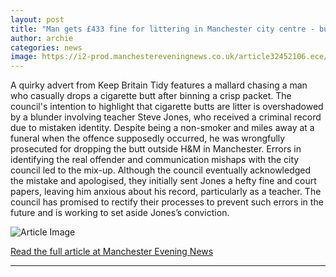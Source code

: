 ```yaml
---
layout: post
title: "Man gets £433 fine for littering in Manchester city centre - but he didn't do it"
author: archie
categories: news
image: https://i2-prod.manchestereveningnews.co.uk/article32452106.ece/ALTERNATES/s1200/0_GVs-of-Market-street-Manchester.jpg
---
```

A quirky advert from Keep Britain Tidy features a mallard chasing a man who casually drops a cigarette butt after binning a crisp packet. The council's intention to highlight that cigarette butts are litter is overshadowed by a blunder involving teacher Steve Jones, who received a criminal record due to mistaken identity. Despite being a non-smoker and miles away at a funeral when the offence supposedly occurred, he was wrongfully prosecuted for dropping the butt outside H&M in Manchester. Errors in identifying the real offender and communication mishaps with the city council led to the mix-up. Although the council eventually acknowledged the mistake and apologised, they initially sent Jones a hefty fine and court papers, leaving him anxious about his record, particularly as a teacher. The council has promised to rectify their processes to prevent such errors in the future and is working to set aside Jones’s conviction.

![Article Image](https://i2-prod.manchestereveningnews.co.uk/article32452106.ece/ALTERNATES/s1200/0_GVs-of-Market-street-Manchester.jpg)

[Read the full article at Manchester Evening News](https://www.manchestereveningnews.co.uk/news/greater-manchester-news/man-gets-433-fine-littering-32450751)

---
